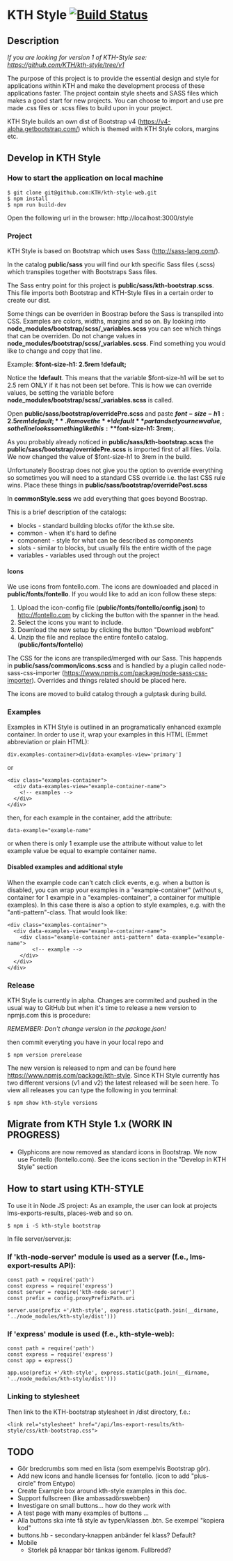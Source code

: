 KTH Style [![Build Status](https://travis-ci.org/KTH/kth-style.svg?branch=master)](https://travis-ci.org/KTH/kth-style-web)
========

## Description

*If you are looking for version 1 of KTH-Style see: https://github.com/KTH/kth-style/tree/v1*

The purpose of this project is to provide the essential design and style for applications within KTH and make the development process of these applications faster. The project contain style sheets and SASS files which makes a good start for new projects. You can choose to import and use pre made .css files or .scss files to build upon in your project.

KTH Style builds an own dist of Bootstrap v4 (https://v4-alpha.getbootstrap.com/) which is themed with KTH Style colors, margins etc.

## Develop in KTH Style

### How to start the application on local machine
```
$ git clone git@github.com:KTH/kth-style-web.git
$ npm install
$ npm run build-dev
```
Open the following url in the browser: http://localhost:3000/style

### Project 

KTH Style is based on Bootstrap which uses Sass (http://sass-lang.com/).

In the catalog **public/sass** you will find our kth specific Sass files (.scss) which transpiles together with Bootstraps Sass files.

The Sass entry point for this project is **public/sass/kth-bootstrap.scss**. This file imports both Bootstrap and KTH-Style files in a certain order to create our dist.

Some things can be overriden in Boostrap before the Sass is transpiled into CSS. Examples are colors, widths, margins and so on. By looking into **node_modules/bootstrap/scss/_variables.scss** you can see which things that can be overriden. Do not change values in **node_modules/bootstrap/scss/_variables.scss**. Find something you would like to change and copy that line.

Example: **$font-size-h1: 2.5rem !default;**

Notice the **!default**. This means that the variable $font-size-h1 will be set to 2.5 rem ONLY if it has not been set before. This is how we can override values, be setting the variable before **node_modules/bootstrap/scss/_variables.scss** is called. 

Open **public/sass/bootstrap/overridePre.scss** and paste **$font-size-h1: 2.5rem !default;**. Remove the **!default** part and set your new value, so the line looks something like this: **$font-size-h1: 3rem;**.

As you probably already noticed in **public/sass/kth-bootstrap.scss** the **public/sass/bootstrap/overridePre.scss** is imported first of all files. Voila. We now changed the value of $font-size-h1 to 3rem in the build.

Unfortunately Boostrap does not give you the option to override everything so sometimes you will need to a standard CSS override i.e. the last CSS rule wins. Place these things in **public/sass/bootstrap/overridePost.scss**

In **commonStyle.scss** we add everything that goes beyond Boostrap. 

This is a brief description of the catalogs:

- blocks - standard building blocks of/for the kth.se site.
- common - when it's hard to define
- component - style for what can be described as components
- slots - similar to blocks, but usually fills the entire width of the page
- variables - variables used through out the project

#### Icons
We use icons from fontello.com. The icons are downloaded and placed in **public/fonts/fontello**. 
If you would like to add an icon follow these steps:
1. Upload the icon-config file (**public/fonts/fontello/config.json**) to http://fontello.com by clicking the button with the spanner in the head.
2. Select the icons you want to include. 
3. Download the new setup by clicking the button "Download webfont"
4. Unzip the file and replace the entire fontello catalog. (**public/fonts/fontello**)

The CSS for the icons are transpiled/merged with our Sass. This happends in **public/sass/common/icons.scss** and is handled by a plugin called node-sass-css-importer (https://www.npmjs.com/package/node-sass-css-importer). Overrides and things related should be placed here.

The icons are moved to build catalog through a gulptask during build.   

### Examples
Examples in KTH Style is outlined in an programatically enhanced example container. In order to use it, wrap your examples in this HTML (Emmet abbreviation or plain HTML):

```
div.examples-container>div[data-examples-view='primary']
```
or
```
<div class="examples-container">
  <div data-examples-view="example-container-name">
    <!-- examples -->
  </div>
</div>
```

then, for each example in the container, add the attribute:

```
data-example="example-name"
```

or when there is only 1 example use the attribute without value to let example value be equal to example container name.

#### Disabled examples and additional style
When the example code can't catch click events, e.g. when a button is disabled, you can wrap your examples in a "example-container" (without s, container for 1 example in a "examples-container", a container for multiple examples). In this case there is also a option to style examples, e.g. with the "anti-pattern"-class. That would look like:

```
<div class="examples-container">
  <div data-examples-view="example-container-name">
    <div class="example-container anti-pattern" data-example="example-name">
        <!-- example -->
    </div>
  </div>
</div>
```

### Release
KTH Style is currently in alpha. Changes are commited and pushed in the usual way to GitHub but when it's time to release a new version to npmjs.com this is procedure:  

*REMEMBER: Don't change version in the package.json!*

then commit everyting you have in your local repo and 

```
$ npm version prerelease
```

The new version is released to npm and can be found here https://www.npmjs.com/package/kth-style. Since KTH Style currently has two different versions (v1 and v2) the latest released will be seen here. To view all releases you can type the following in you terminal: 

```
$ npm show kth-style versions
```

## Migrate from KTH Style 1.x (WORK IN PROGRESS)
 - Glyphicons are now removed as standard icons in Bootstrap. We now use Fontello (fontello.com). See the icons section in the "Develop in KTH Style" section

## How to start using KTH-STYLE
To use it in Node JS project:
As an example, the user can look at projects lms-exports-results, places-web and so on.
```
$ npm i -S kth-style bootstrap
```

In file server/server.js:

### If 'kth-node-server' module is used as a server (f.e., lms-export-results API):

```
const path = require('path')
const express = require('express')
const server = require('kth-node-server')
const prefix = config.proxyPrefixPath.uri

server.use(prefix +'/kth-style', express.static(path.join(__dirname, '../node_modules/kth-style/dist')))
```

### If 'express' module is used (f.e., kth-style-web):

```
const path = require('path')
const express = require('express')
const app = express()

app.use(prefix +'/kth-style', express.static(path.join(__dirname, '../node_modules/kth-style/dist')))
```

### Linking to stylesheet
Then link to the KTH-bootstrap stylesheet in /dist directory, f.e.:

```
<link rel="stylesheet" href="/api/lms-export-results/kth-style/css/kth-bootstrap.css">

```


## TODO
- Gör bredcrumbs som med en lista (som exempelvis Bootstrap gör).
- Add new icons and handle licenses for fontello. (icon to add "plus-circle" from Entypo)
- Create Example box around kth-style examples in this doc.
- Support fullscreen (like ambassadörswebben)
- Investigare on small buttons... how do they work with <buttons>
- A test page with many examples of buttons ...
- Alla buttons ska inte få style av typen/klassen .btn. Se exempel "kopiera kod"
- buttons.hb - secondary-knappen anbänder fel klass? Default?
- Mobile
  - Storlek på knappar bör tänkas igenom. Fullbredd?

